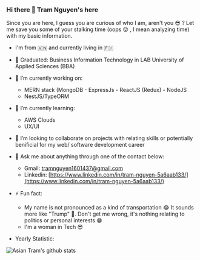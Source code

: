 ### Hi there 👋 Tram Nguyen's here

Since you are here, I guess you are curious of who I am, aren't you :sunglasses: ? Let me save you some of your stalking time (oops :stuck_out_tongue_closed_eyes: , I mean analyzing time) with my basic information.
- I'm from :vietnam: and currently living in :finland:
- :school: Graduated: Business Information Technology in LAB University of Applied Sciences (BBA)
- 🔭 I’m currently working on:
  - MERN stack (MongoDB - ExpressJs - ReactJS (Redux) - NodeJS
  - NestJS/TypeORM
- 🌱 I’m currently learning:
  - AWS Clouds
  - UX/UI
- 👯 I’m looking to collaborate on projects with relating skills or potentially benificial for my web/ software development career
- 💬 Ask me about anything through one of the contact below:
  - Gmail: tramnguyen1601437@gmail.com
  - Linkedin: [https://www.linkedin.com/in/tram-nguyen-5a6aab133/](https://www.linkedin.com/in/tram-nguyen-5a6aab133/)
- ⚡ Fun fact:
  - My name is not pronounced as a kind of transportation :joy: It sounds more like "Trump" :exploding_head:. Don't get me wrong, it's nothing relating to politics or personal interests :grin:
  - I'm a woman in Tech :sunglasses:
  
 - Yearly Statistic:
 
![Asian Tram's github stats](https://github-readme-stats.vercel.app/api?username=AsianTram&show_icons=true&theme=radical)
